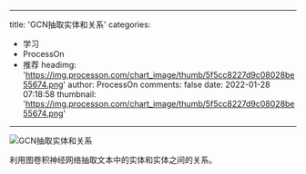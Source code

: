 
---
title: 'GCN抽取实体和关系'
categories: 
 - 学习
 - ProcessOn
 - 推荐
headimg: 'https://img.processon.com/chart_image/thumb/5f5cc8227d9c08028be55674.png'
author: ProcessOn
comments: false
date: 2022-01-28 07:18:58
thumbnail: 'https://img.processon.com/chart_image/thumb/5f5cc8227d9c08028be55674.png'
---

<div>   
<img class="thumb" alt="GCN抽取实体和关系" src="https://img.processon.com/chart_image/thumb/5f5cc8227d9c08028be55674.png" referrerpolicy="no-referrer">
<p>利用图卷积神经网络抽取文本中的实体和实体之间的关系。</p>  
</div>
            